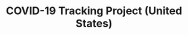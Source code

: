 ---
schema: default
title: COVID-19 Tracking Project (United States)
organization: COVID-19 Datasets
notes: Provides covid-19 data for United States - Current Values & Historical Values
resources:
  - name: States Current Values
    url: 'https://covidtracking.com/api/states'
    format: json
  - name: States Historical Values
    url: 'https://covidtracking.com/api/states/daily'
    format: json
license: -/-
category:
  - Health / Human Services
maintainer: https://covidtracking.com/api/
maintainer_email: https://covidtracking.com/api/
---